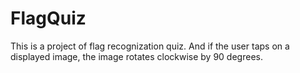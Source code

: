 # FlagQuiz
This is a project of flag recognization quiz. And if the user taps on a displayed image, the image rotates clockwise by 90 degrees.
